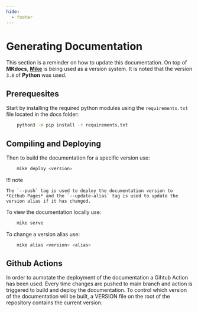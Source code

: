 ```yaml
---
hide:
  - footer
---
```

# Generating Documentation

This section is a reminder on how to update this documentation. On top of **MKdocs**, [**Mike**](https://github.com/jimporter/mike) is being used as a version system. It is noted that the version `3.8` of **Python** was used.

## Prerequesites

Start by installing the required python modules using the `requirements.txt` file located in the docs folder:

```bash
    python3 -m pip install -r requirements.txt
```

## Compiling and Deploying

Then to build the documentation for a specific version use:

```bash
    mike deploy <version>
```
!!! note

    The `--push` tag is used to deploy the documentation version to *Github Pages* and the `--update-alias` tag is used to update the version alias if it has changed.

To view the documentation locally use:

```bash
    mike serve
```

To change a version alias use:

```bash
    mike alias <version> <alias>
```

## Github Actions

In order to aumotate the deployment of the documentation a Gihtub Action has been used. Every time changes are pushed to main branch and action is triggered to build and deploy the documentation. To control which version of the documentation will be built, a VERSION file on the root of the repository contains the current version.
